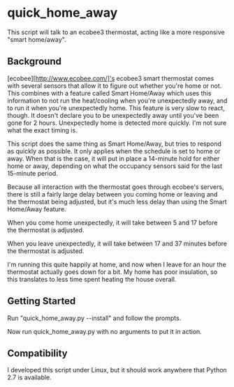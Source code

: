 # quick_home_away
This script will talk to an ecobee3 thermostat, acting like a more responsive
"smart home/away".

## Background

[ecobee][http://www.ecobee.com/]'s ecobee3 smart thermostat comes with several
sensors that allow it to figure out whether you're home or not. This combines
with a feature called Smart Home/Away which uses this information to not run
the heat/cooling when you're unexpectedly away, and to run it when you're
unexpectedly home.  This feature is very slow to react, though. It doesn't
declare you to be unexpectedly away until you've been gone for 2 hours.
Unexpectedly home is detected more quickly. I'm not sure what the exact timing
is.

This script does the same thing as Smart Home/Away, but tries to respond as
quickly as possible. It only applies when the schedule is set to home or away.
When that is the case, it will put in place a 14-minute hold for either home or
away, depending on what the occupancy sensors said for the last 15-minute
period.

Because all interaction with the thermostat goes through ecobee's servers,
there is still a fairly large delay between you coming home or leaving and the
thermostat being adjusted, but it's much less delay than using the Smart
Home/Away feature.

When you come home unexpectedly, it will take between 5 and 17 before the
thermostat is adjusted.

When you leave unexpectedly, it will take between 17 and 37 minutes before the
thermostat is adjusted.

I'm running this quite happily at home, and now when I leave for an hour the
thermostat actually goes down for a bit. My home has poor insulation, so this
translates to less time spent heating the house overall.

## Getting Started

Run "quick_home_away.py --install" and follow the prompts.

Now run quick_home_away.py with no arguments to put it in action.

## Compatibility

I developed this script under Linux, but it should work anywhere that Python
2.7 is available.
